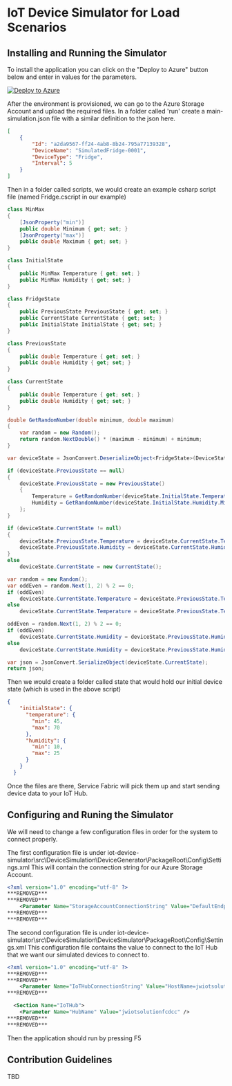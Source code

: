 # IoT Device Simulator for Load Scenarios

## Installing and Running the Simulator

To install the application you can click on the "Deploy to Azure" button below and enter in values for the parameters.

[![Deploy to Azure](http://azuredeploy.net/deploybutton.png)](https://azuredeploy.net/)

After the environment is provisioned, we can go to the Azure Storage Account and upload the required files.
In a folder called 'run' create a main-simulation.json file with a similar definition to the json here.

``` json
[
    {
        "Id": "a2da9567-ff24-4ab8-8b24-795a77139328",
        "DeviceName": "SimulatedFridge-0001",
        "DeviceType": "Fridge",
        "Interval": 5
    }
]
```

Then in a folder called scripts, we would create an example csharp script file (named Fridge.cscript in our example)

``` csharp
class MinMax
{
	[JsonProperty("min")]
	public double Minimum { get; set; }
	[JsonProperty("max")]
	public double Maximum { get; set; }
}

class InitialState
{
	public MinMax Temperature { get; set; }
	public MinMax Humidity { get; set; }
}

class FridgeState
{
	public PreviousState PreviousState { get; set; }
	public CurrentState CurrentState { get; set; }
	public InitialState InitialState { get; set; }
}

class PreviousState
{
	public double Temperature { get; set; }
	public double Humidity { get; set; }
}

class CurrentState
{
	public double Temperature { get; set; }
	public double Humidity { get; set; }
}

double GetRandomNumber(double minimum, double maximum)
{
	var random = new Random();
	return random.NextDouble() * (maximum - minimum) + minimum;
}

var deviceState = JsonConvert.DeserializeObject<FridgeState>(DeviceState);

if (deviceState.PreviousState == null)
{
	deviceState.PreviousState = new PreviousState()
	{
		Temperature = GetRandomNumber(deviceState.InitialState.Temperature.Minimum, deviceState.InitialState.Temperature.Maximum),
		Humidity = GetRandomNumber(deviceState.InitialState.Humidity.Minimum, deviceState.InitialState.Humidity.Maximum),
	};
}

if (deviceState.CurrentState != null)
{
	deviceState.PreviousState.Temperature = deviceState.CurrentState.Temperature;
	deviceState.PreviousState.Humidity = deviceState.CurrentState.Humidity;
}
else
	deviceState.CurrentState = new CurrentState();

var random = new Random();
var oddEven = random.Next(1, 2) % 2 == 0;
if (oddEven)
	deviceState.CurrentState.Temperature = deviceState.PreviousState.Temperature + 1;
else
	deviceState.CurrentState.Temperature = deviceState.PreviousState.Temperature - 1;

oddEven = random.Next(1, 2) % 2 == 0;
if (oddEven)
	deviceState.CurrentState.Humidity = deviceState.PreviousState.Humidity + 1;
else
	deviceState.CurrentState.Humidity = deviceState.PreviousState.Humidity - 1;

var json = JsonConvert.SerializeObject(deviceState.CurrentState);
return json;
```

Then we would create a folder called state that would hold our initial device state (which is used in the above script)

``` json
{
    "initialState": {
      "temperature": {
        "min": 45,
        "max": 70
      },
      "humidity": {
        "min": 10,
        "max": 25
      }
    }
  }
```

Once the files are there, Service Fabric will pick them up and start sending device data to your IoT Hub.

## Configuring and Runing the Simulator

We will need to change a few configuration files in order for the system to connect properly.

The first configuration file is under iot-device-simulator\src\DeviceSimulation\DeviceGenerator\PackageRoot\Config\Settings.xml
This will contain the connection string for our Azure Storage Account.

``` xml
<?xml version="1.0" encoding="utf-8" ?>
***REMOVED***
***REMOVED***
    <Parameter Name="StorageAccountConnectionString" Value="DefaultEndpointsProtocol=https;AccountName=jwiotsolution;AccountKey=...;EndpointSuffix=core.windows.net" />
***REMOVED***
***REMOVED***
```

The second configuration file is under iot-device-simulator\src\DeviceSimulation\DeviceSimulator\PackageRoot\Config\Settings.xml
This configuration file contains the value to connect to the IoT Hub that we want our simulated devices to connect to.

``` xml
<?xml version="1.0" encoding="utf-8" ?>
***REMOVED***
***REMOVED***
    <Parameter Name="IoTHubConnectionString" Value="HostName=jwiotsolutionfcdcc.azure-devices.net;SharedAccessKeyName=iothubowner;SharedAccessKey=..." />
***REMOVED***

  <Section Name="IoTHub">
    <Parameter Name="HubName" Value="jwiotsolutionfcdcc" />
***REMOVED***
***REMOVED***
```

Then the application should run by pressing F5

## Contribution Guidelines

TBD